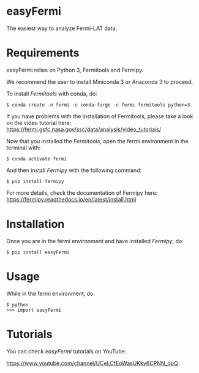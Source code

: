 # easyFermi
The easiest way to analyze Fermi-LAT data.

# Requirements
easyFermi relies on Python 3, Fermitools and Fermipy. 

We recommend the user to install Miniconda 3 or Anaconda 3 to proceed.

To install _Fermitools_ with conda, do:

<pre><code>$ conda create -n fermi -c conda-forge -c fermi fermitools python=3
</code></pre>

If you have problems with the installation of Fermitools, please take a look on the video tutorial here: https://fermi.gsfc.nasa.gov/ssc/data/analysis/video_tutorials/

Now that you installed the _Fermitools_, open the fermi environment in the terminal with:

<pre><code>$ conda activate fermi
</code></pre>

And then install _Fermipy_ with the following command:

<pre><code>$ pip install fermipy
</code></pre>


For more details, check the documentation of Fermipy here: https://fermipy.readthedocs.io/en/latest/install.html


# Installation 

Once you are in the fermi environment and have installed _Fermipy_, do:

<pre><code>$ pip install easyFermi
</code></pre>

# Usage

While in the fermi environment, do:

<pre><code>$ python
>>> import easyFermi
</code></pre>



# Tutorials

You can check _easyFermi_ tutorials on YouTube:

https://www.youtube.com/channel/UCeLCfEoWasUKky6CPNN_opQ
